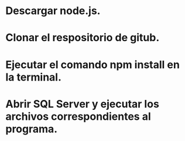 # Descargar node.js.
# Clonar el respositorio de gitub.
# Ejecutar el comando npm install en la terminal.
# Abrir SQL Server y ejecutar los archivos correspondientes al programa.